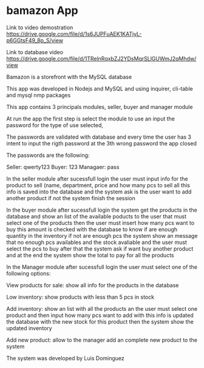 # **bamazon App**

Link to video demostration https://drive.google.com/file/d/1s6JUPFuAEK1KATjyL-p6GGtsF49_8p_S/view

Link to database video https://drive.google.com/file/d/1TRelnRqxbZJ2YDsMqrSLlGUWmJ2qMhdw/view

Bamazon is a storefront with the MySQL database

This app was developed in Nodejs and MySQL and using inquirer, cli-table and mysql nmp packages

This app contains 3 principals modules, seller, buyer and manager module

At run the app the first step is select the module to use an input the password for the type of use selected, 

The passwords are validated with database and every time the user has 3 intent to input the rigth password at the 3th wrong password the app closed 

The passwords are the following:

Seller: qwerty123
Buyer: 123
Managaer: pass

In the seller module after sucessfull login the user must input info for the product to sell (name, department, price and how many pcs to sell all this info is saved into the database and the system ask is the user want to add another product if not the system finish the session

In the buyer module after sucessfull login the system get the products in the database and show an list of the available poducts to the user that must select one of the products then the user must insert how many pcs want to buy this amount is checked with the database to know if are enough quantity in the inventory if not are enough pcs the system show an message that no enough pcs availables and the stock avaliable and the user must select the pcs to buy after that the system ask if want buy another product and at the end the system show the total to pay for all the products

In the Manager module after sucessfull login the user must select one of the following options:

View products for sale: show all info for the products in the database

Low inventory: show products with less than 5 pcs in stock

Add inventory: show an list with all the products an the user must select one product and then input how many pcs want to add with this info is updated the database with the new stock for this product then the system show the updated inventory

Add new product: allow to the manager add an complete new product to the system

The system was developed by Luis Dominguez



